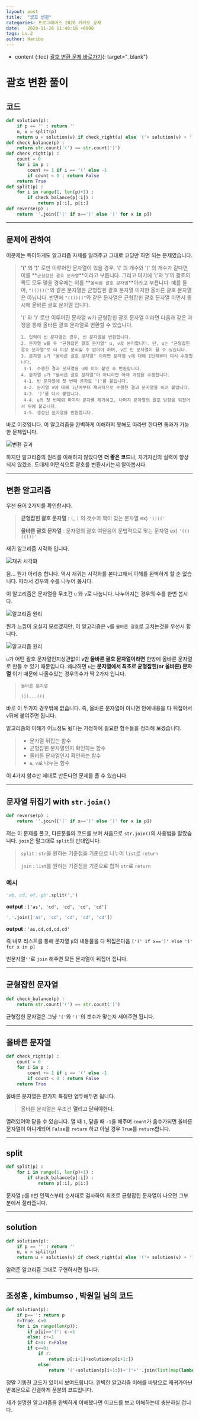 ```yaml
---
layout: post
title:  "괄호 변환"
categories: 프로그래머스 2020_카카오_공채
date:   2020-11-26 11:40:18 +0800
tags: Lv.2
author: Haribo
---
```

* content
{:toc}
[괄호 변환 문제 바로가기](https://programmers.co.kr/learn/courses/30/lessons/60058){: target="_blank"}

# 괄호 변환 풀이

## 코드

```python
def solution(p):
    if p == '' : return ''
    u, v = split(p)
    return u + solution(v) if check_right(u) else '('+ solution(v) + ')' + reverse(u[1:-1])
def check_balance(p) :
    return str.count('(') == str.count(')')
def check_right(p) :
    count = 0
    for i in p :
        count += 1 if i == '(' else -1
        if count < 0 : return False
    return True
def split(p) :
    for i in range(1, len(p)+1) :
        if check_balance(p[:i]) :
            return p[:i], p[i:]
def reverse(p) :
    return ''.join(['(' if x==')' else ')' for x in p])
```

****





## 문제에 관하여

이문제는 특이하게도 알고리즘 자체를 알려주고 그대로 코딩만 하면 되는 문제였습니다.

>**'('** 와 **')'** 로만 이루어진 문자열이 있을 경우, '(' 의 개수와 ')' 의 개수가 같다면 이를 **`균형잡힌 괄호 문자열`**이라고 부릅니다.
>그리고 여기에 '('와 ')'의 괄호의 짝도 모두 맞을 경우에는 이를 **`올바른 괄호 문자열`**이라고 부릅니다.
>예를 들어, `"(()))("`와 같은 문자열은 균형잡힌 괄호 문자열 이지만 올바른 괄호 문자열은 아닙니다.
>반면에 `"(())()"`와 같은 문자열은 균형잡힌 괄호 문자열 이면서 동시에 올바른 괄호 문자열 입니다.
>
>'(' 와 ')' 로만 이루어진 문자열 w가 균형잡힌 괄호 문자열 이라면 다음과 같은 과정을 통해 올바른 괄호 문자열로 변환할 수 있습니다.
>
>```
>1. 입력이 빈 문자열인 경우, 빈 문자열을 반환합니다.
>2. 문자열 w를 두 "균형잡힌 괄호 문자열" u, v로 분리합니다. 단, u는 "균형잡힌 괄호 문자열"로 더 이상 분리할 수 없어야 하며, v는 빈 문자열이 될 수 있습니다.
>3. 문자열 u가 "올바른 괄호 문자열" 이라면 문자열 v에 대해 1단계부터 다시 수행합니다.
>  3-1. 수행한 결과 문자열을 u에 이어 붙인 후 반환합니다.
>4. 문자열 u가 "올바른 괄호 문자열"이 아니라면 아래 과정을 수행합니다.
>  4-1. 빈 문자열에 첫 번째 문자로 '('를 붙입니다.
>  4-2. 문자열 v에 대해 1단계부터 재귀적으로 수행한 결과 문자열을 이어 붙입니다.
>  4-3. ')'를 다시 붙입니다.
>  4-4. u의 첫 번째와 마지막 문자를 제거하고, 나머지 문자열의 괄호 방향을 뒤집어서 뒤에 붙입니다.
>  4-5. 생성된 문자열을 반환합니다.
>```

바로 이것입니다. 이 알고리즘을 완벽하게 이해하지 못해도 따라만 한다면 통과가 가능한 문제입니다.

![변환 결과](/images/bracket_change/bracket.png)

하지만 알고리즘의 원리를 이해하지 않았다면 **더 좋은 코드**나, 자기자신의 실력이 향상되지 않겠죠. 도대체 어떤식으로 괄호를 변환시키는지 알아봅시다.

****

## 변환 알고리즘

우선 용어 2가지를 확인합시다.

> **균형잡힌 괄호 문자열** : `(`, `)` 의 갯수의 짝이 맞는 문자열 ex) `'))(('`
>
> **올바른 괄호 문자열** : 문자열의 괄호 여닫음이 문법적으로 맞는 문자열 ex) `'(()(()))'`

재귀 알고리즘 시각화 입니다.

![재귀 시각화](/images/bracket_change/braket_algorithm.gif)

음... 뭔가 아리송 합니다. 역시 재귀는 시각화를 본다고해서 이해를 완벽하게 할 순 없습니다. 따라서 경우의 수를 나누어 봅시다.

이 알고리즘은 문자열을 무조건 `u` 와 `v`로 나눕니다. 나누어지는 경우의 수를 한번 봅시다.

![알고리즘 원리](/images/bracket_change/braket_principle.png)

뭔가 느낌이 오실지 모르겠지만, 이 알고리즘은 `v`를 `올바른 괄호`로 고치는것을 우선시 합니다.

![알고리즘 원리](/images/bracket_change/braket_prime.png)

`u`가 어떤 괄호 문자열인지상관없이 **`v`만 올바른 괄호 문자열이라면** 한방에 올바른 문자열로 만들 수 있기 때문입니다. 왜냐하면 `u`는 **문자열에서 최초로 균형잡힌(or 올바른) 문자열** 이기 때문에 나올수있는 경우의수가 딱 2가지 입니다.

> `올바른 문자열`
>
> `)))...(((`

바로 이 두가지 경우밖에 없습니다. 즉, 올바른 문자열이 아니면 안에내용을 다 뒤집어서 `v`뒤에 붙여주면 됩니다.  

알고리즘의 이해가 어느정도 됬다는 가정하에 필요한 함수들을 정리해 보겠습니다.

> * 문자열 뒤집는 함수
> * 균형잡힌 문자열인지 확인하는 함수
> * 올바른 문자열인지 확인하는 함수
> * `u`, `v`로 나누는 함수

이 4가지 함수만 제대로 만든다면 문제를 풀 수 있습니다.

****

## 문자열 뒤집기 with `str.join()`

```python
def reverse(p) :
    return ''.join(['(' if x==')' else ')' for x in p])
```

저는 이 문제를 풀고, 다른분들의 코드를 보며 처음으로 `str.join()`의 사용법을 알았습니다. `join`은 말그대로 `split`의 반대입니다.  

> `split` : `str`을 원하는 기준점을 기준으로 나누어 `list`로 `return`
>
> `join` : `list`를 원하는 기준점을 기준으로 합쳐 `str`로 `return`

### 예시

```python
'ab, cd, ef, gh'.split(',')
```

**output** : `['as', 'cd', 'cd', 'cd', 'cd']`

```python
','.join(['as', 'cd', 'cd', 'cd', 'cd'])
```

**output** : `'as,cd,cd,cd,cd'`

즉 내포 리스트를 통해 문자열 `p`의 내용물을 다 뒤집은다음 `['(' if x==')' else ')' for x in p]`

빈문자열`''`로 `join` 해주면 모든 문자열이 뒤집어 집니다.

****

## 균형잡힌 문자열

```python
def check_balance(p) :
    return str.count('(') == str.count(')')
```

균형잡힌 문자열은 그냥 `'('`와 `')'`의 갯수가 맞는지 세어주면 됩니다.

****

## 올바른 문자열

```python
def check_right(p) :
    count = 0
    for i in p :
        count += 1 if i == '(' else -1
        if count < 0 : return False
    return True
```

올바른 문자열은 한가지 특징만 염두해두면 됩니다.

> 올바른 문자열은 무조건 **열리고 닫혀야한다.**

열려있어야 닫을 수 있습니다. 열 때 `1`, 닫을 때 `-1`을 해주며 `count`가 음수가되면 올바른 문자열이 아니게되어 `False`를 `return` 하고 아닐 경우 `True`를 `return`합니다.

****

## split

```python
def split(p) :
    for i in range(1, len(p)+1) :
        if check_balance(p[:i]) :
            return p[:i], p[i:]
```

문자열 `p`를 `0`번 인덱스부터 순서대로 검사하여 최초로 균형잡힌 문자열이 나오면 그부분에서 잘라줍니다.

****

## solution

```python
def solution(p):
    if p == '' : return ''
    u, v = split(p)
    return u + solution(v) if check_right(u) else '('+ solution(v) + ')' + reverse(u[1:-1])
```

알려준 알고리즘 그대로 구현하시면 됩니다.

****

## 조성훈 , kimbumso , 박원일 님의 코드

```python
def solution(p):
    if p=='': return p
    r=True; c=0
    for i in range(len(p)):
        if p[i]=='(': c-=1
        else: c+=1
        if c>0: r=False
        if c==0:
            if r:
                return p[:i+1]+solution(p[i+1:])
            else:
                return '('+solution(p[i+1:])+')'+''.join(list(map(lambda x:'(' if x==')' else ')',p[1:i]) ))
```

정말 기똥찬 코드가 있어서 보여드립니다. 완벽한 알고리즘 이해를 바탕으로 재귀가아닌 반복문으로 간결하게 푼분의 코드입니다.  

제가 설명한 알고리즘을 완벽하게 이해했다면 이코드를 보고 이해하는데 충분하실 겁니다.
